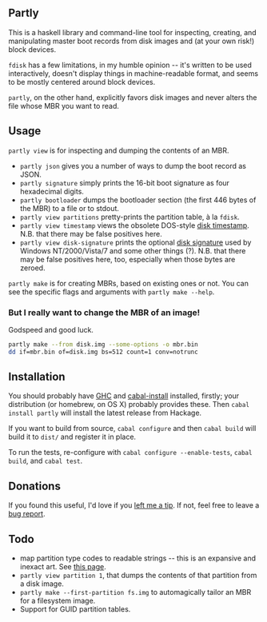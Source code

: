 ## Partly

This is a haskell library and command-line tool for inspecting,
creating, and manipulating master boot records from disk images and (at
your own risk!) block devices.

`fdisk` has a few limitations, in my humble opinion -- it's written
to be used interactively, doesn't display things in machine-readable
format, and seems to be mostly centered around block devices.

`partly`, on the other hand, explicitly favors disk images and never
alters the file whose MBR you want to read.

## Usage

`partly view` is for inspecting and dumping the contents of an MBR.

* `partly json` gives you a number of ways to dump the boot record as JSON.
* `partly signature` simply prints the 16-bit boot signature as four
  hexadecimal digits.
* `partly bootloader` dumps the bootloader section (the first 446 bytes
  of the MBR) to a file or to stdout.
* `partly view partitions` pretty-prints the partition table, à la
  `fdisk`.
* `partly view timestamp` views the obsolete DOS-style
  [disk timestamp][]. N.B. that there may be false positives here.
* `partly view disk-signature` prints the optional [disk signature][] used by 
  Windows NT/2000/Vista/7 and some other things (?). N.B. that there
  may be false positives here, too, especially when those bytes are
  zeroed.
  
`partly make` is for creating MBRs, based on existing ones or not. You
can see the specific flags and arguments with `partly make --help`.

[disk timestamp]: http://thestarman.pcministry.com/asm/mbr/mystery.htm
[disk signature]: http://diddy.boot-land.net/firadisk/files/signature.htm

### But I really want to change the MBR of an image!

Godspeed and good luck.

````sh
partly make --from disk.img --some-options -o mbr.bin
dd if=mbr.bin of=disk.img bs=512 count=1 conv=notrunc
````

## Installation

You should probably have [GHC][] and [cabal-install][] installed,
firstly; your distribution (or homebrew, on OS X) probably provides
these. Then `cabal install partly` will install the latest release
from Hackage.

If you want to build from source, `cabal configure` and then `cabal
build` will build it to `dist/` and register it in place.

To run the tests, re-configure with `cabal configure --enable-tests`,
`cabal build`, and `cabal test`.

[GHC]: http://www.haskell.org/ghc/
[cabal-install]: http://hackage.haskell.org/trac/hackage/wiki/CabalInstall

## Donations

If you found this useful, I'd love if you [left me a tip][]. If not,
feel free to leave a [bug report][].

[left me a tip]: https://www.gittip.com/startling/
[bug report]: https://github.com/startling/partly/issues

## Todo

* map partition type codes to readable strings -- this is an expansive
  and inexact art. See [this page][partition-types].
* `partly view partition 1`, that dumps the contents of
  that partition from a disk image.
* `partly make --first-partition fs.img` to automagically tailor an
  MBR for a filesystem image.
* Support for GUID partition tables.

[partition-types]: http://www.win.tue.nl/~aeb/partitions/partition_types-1.html
